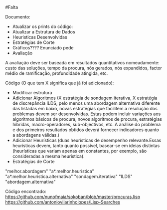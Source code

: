 #Falta

Documento:
- Atualizar os prints do código:
- Atualizar a Estrutura de Dados
- Heuristicas Desenvolvidas
- Estratégias de Corte
- Gráficos???? Enunciado pede
- Avaliação

A avaliação deve ser baseada em resultados quantitativos nomeadamente: custo das
soluções, tempo da procura, nós gerados, nós expandidos, factor médio de ramificação,
profundidade atingida, etc.

Código (O que tem X significa que já foi adicionado):
- Modificar estrutura
- Adicionar Algoritmos (X estratégia de sondagem iterativa, X estratégia de discrepância ILDS, pelo menos uma abordagem alternativa diferente das listadas em baixo, novas estratégias que facilitem a resolução dos problemas devem ser desenvolvidas. Estas podem incluir variações aos algoritmos básicos de procura, novos algoritmos de procura, estratégias híbridas, macro-operadores, sub-objectivos, etc. A análise do problema e dos primeiros resultados obtidos deverá fornecer indicadores quanto a abordagens válidas.)
- Adicionar Heurísticas (duas heurísticas de desempenho relevante.Essas heurísticas devem, tanto quanto possível, basear-se em ideias distintas (heurísticas que variam apenas em constantes, por exemplo, são consideradas a mesma heurística).
- Estratégias de Corte

"melhor.abordagem"
"a*.melhor.heuristica"
"a*.melhor.heuristica.alternativa"
"sondagem.iterativa"
"ILDS"
"abordagem.alternativa"

Código encontrado:
https://github.com/nunofmaia/sokoban/blob/master/procuras.lisp
https://github.com/antoniovilarinholopes/Lisp-Searches
